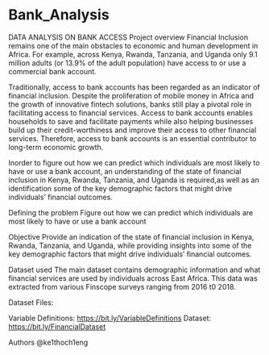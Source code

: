 # Bank_Analysis
DATA ANALYSIS ON BANK ACCESS
Project overview
Financial Inclusion remains one of the main obstacles to economic and human development in Africa. For example, across Kenya, Rwanda, Tanzania, and Uganda only 9.1 million adults (or 13.9% of the adult population) have access to or use a commercial bank account.

Traditionally, access to bank accounts has been regarded as an indicator of financial inclusion. Despite the proliferation of mobile money in Africa and the growth of innovative fintech solutions, banks still play a pivotal role in facilitating access to financial services. Access to bank accounts enables households to save and facilitate payments while also helping businesses build up their credit-worthiness and improve their access to other financial services. Therefore, access to bank accounts is an essential contributor to long-term economic growth.

Inorder to figure out how we can predict which individuals are most likely to have or use a bank account, an understanding of the state of financial inclusion in Kenya, Rwanda, Tanzania, and Uganda is required,as well as an identification some of the key demographic factors that might drive individuals’ financial outcomes.

Defining the problem
Figure out how we can predict which individuals are most likely to have or use a bank account

Objective
Provide an indication of the state of financial inclusion in Kenya, Rwanda, Tanzania, and Uganda, while providing insights into some of the key demographic factors that might drive individuals’ financial outcomes.

Dataset used The main dataset contains demographic information and what financial services are used by individuals across East Africa. This data was extracted from various Finscope surveys ranging from 2016 t0 2018.

Dataset Files:

Variable Definitions: https://bit.ly/VariableDefinitions
Dataset: https://bit.ly/FinancialDataset

Authors
@ke1thoch1eng
